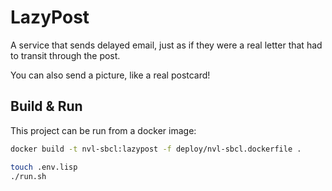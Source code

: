 # LazyPost

A service that sends delayed email, just as if they were a real letter that had to transit through the post.

You can also send a picture, like a real postcard!

## Build & Run

This project can be run from a docker image:

``` sh
docker build -t nvl-sbcl:lazypost -f deploy/nvl-sbcl.dockerfile .

touch .env.lisp
./run.sh
```
